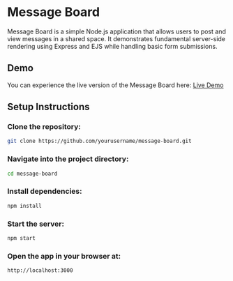 # Message Board

Message Board is a simple Node.js application that allows users to post and view messages in a shared space. It demonstrates fundamental server-side rendering using Express and EJS while handling basic form submissions.

## Demo

You can experience the live version of the Message Board here: [Live Demo](#)

## Setup Instructions

### Clone the repository:

```sh
git clone https://github.com/yourusername/message-board.git
```

### Navigate into the project directory:

```sh
cd message-board
```

### Install dependencies:

```sh
npm install
```

### Start the server:

```sh
npm start
```

### Open the app in your browser at:

```
http://localhost:3000
```
